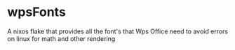 # wpsFonts
A nixos flake that provides all the font's that Wps Office need to avoid errors on linux for math and other rendering
